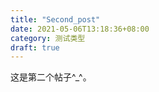 ```yaml
---
title: "Second_post"
date: 2021-05-06T13:18:36+08:00
category: 测试类型
draft: true
---
```


这是第二个帖子^_^。
